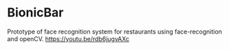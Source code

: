 # BionicBar
Prototype of face recognition system for restaurants using face-recognition and openCV.
https://youtu.be/rdb6jugvAXc
